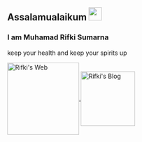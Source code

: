 ## Assalamualaikum <img src="https://raw.githubusercontent.com/iampavangandhi/iampavangandhi/master/gifs/Hi.gif" width="30px"></h2>

### I am Muhamad Rifki Sumarna
keep your health and keep your spirits up

<a href="https://ikiitech.github.io/library">
  <img align="center" alt="Rifki's Web" width="164px" src="https://img.shields.io/badge/GitHub%20Pages-222222.svg?style=for-the-badge&logo=GitHub-Pages&logoColor=white" />
</a>
<a href="https://www.rifkiblog.eu.org">
  <img align="center" alt="Rifki's Blog" width="124px" src="https://img.shields.io/badge/Blogger-FF5722.svg?style=for-the-badge&logo=Blogger&logoColor=white" />
</a>
